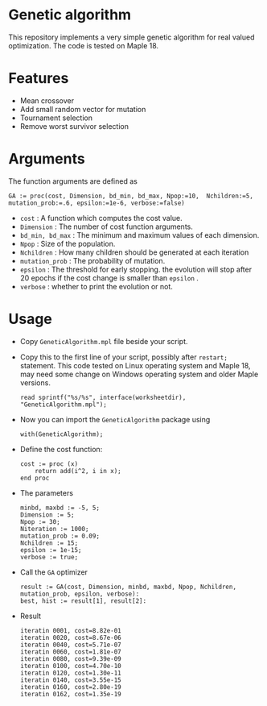 
# Genetic algorithm 
This repository implements a very simple genetic algorithm for real valued optimization. The code is tested on Maple 18.

# Features
 - Mean crossover
 - Add small random vector for mutation
 - Tournament selection
 - Remove worst survivor selection 


# Arguments

The function arguments are defined as

    GA := proc(cost, Dimension, bd_min, bd_max, Npop:=10,  Nchildren:=5, mutation_prob:=.6, epsilon:=1e-6, verbose:=false)

- `cost` : A function which computes the cost value.
- `Dimension` : The number of cost function arguments.
- `bd_min, bd_max` : The minimum and maximum values of each dimension.
- `Npop` : Size of the population.
- `Nchildren` : How many children should be generated at each iteration
- `mutation_prob` : The probability of mutation.
- `epsilon` : The threshold for early stopping. the evolution will stop after 20 epochs if the cost change is smaller than `epsilon` .
- `verbose` : whether to print the evolution or not.

# Usage
 - Copy `GeneticAlgorithm.mpl` file beside your script.
 - Copy this to the first line of your script, possibly after `restart;` statement. This code tested on Linux operating system and Maple 18, may need some change on Windows operating system and older Maple versions.
 
       read sprintf("%s/%s", interface(worksheetdir), "GeneticAlgorithm.mpl");

- Now you can import the `GeneticAlgorithm` package using
    
      with(GeneticAlgorithm);
      
- Define the cost function:

      cost := proc (x)
          return add(i^2, i in x);
      end proc
      
- The parameters

      minbd, maxbd := -5, 5;
      Dimension := 5;
      Npop := 30;
      Niteration := 1000;
      mutation_prob := 0.09;
      Nchildren := 15;
      epsilon := 1e-15;
      verbose := true;


- Call the `GA` optimizer

      result := GA(cost, Dimension, minbd, maxbd, Npop, Nchildren, mutation_prob, epsilon, verbose):
      best, hist := result[1], result[2]:

- Result

      iteratin 0001, cost=8.82e-01
      iteratin 0020, cost=8.67e-06
      iteratin 0040, cost=5.71e-07
      iteratin 0060, cost=1.81e-07
      iteratin 0080, cost=9.39e-09
      iteratin 0100, cost=4.70e-10
      iteratin 0120, cost=1.30e-11
      iteratin 0140, cost=3.55e-15
      iteratin 0160, cost=2.80e-19
      iteratin 0162, cost=1.35e-19

